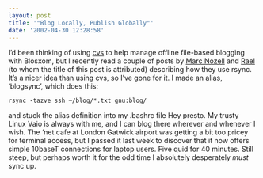 ```yaml
---
layout: post
title: '"Blog Locally, Publish Globally"'
date: '2002-04-30 12:28:58'
---
```



I’d been thinking of using [cvs](http://www.cvshome.org/) to help manage offline file-based blogging with Blosxom, but I recently read a couple of posts by [Marc Nozell](http://www.nozell.com/cgi/blosxom/2002/Mar/5#syncing-blog) and [Rael](http://saladwithsteve.com/osx/2002_02_01_archive.html#9710921) (to whom the title of this post is attributed) describing how they use rsync. It’s a nicer idea than using cvs, so I’ve gone for it. I made an alias, ‘blogsync’, which does this:

```
rsync -tazve ssh ~/blog/*.txt gnu:blog/
```

and stuck the alias definition into my .bashrc file Hey presto. My trusty Linux Vaio is always with me, and I can blog there wherever and whenever I wish. The ‘net cafe at London Gatwick airport was getting a bit too pricey for terminal access, but I passed it last week to discover that it now offers simple 10baseT connections for laptop users. Five quid for 40 minutes. Still steep, but perhaps worth it for the odd time I absolutely desperately *must* sync up.


